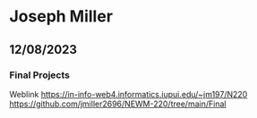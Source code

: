 # Joseph Miller
## 12/08/2023
### Final Projects
Weblink https://in-info-web4.informatics.iupui.edu/~jm197/N220
https://github.com/jmiller2696/NEWM-220/tree/main/Final
